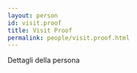 ```yaml
---
layout: person
id: visit.proof
title: Visit Proof
permalink: people/visit.proof.html
---
```


Dettagli della persona